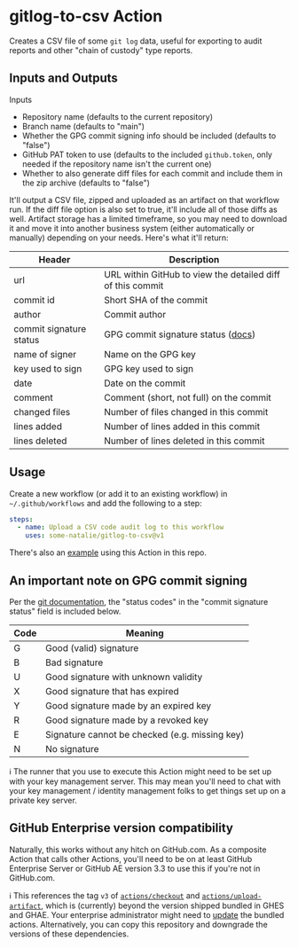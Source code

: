 # gitlog-to-csv Action

Creates a CSV file of some `git log` data, useful for exporting to audit reports and other "chain of custody" type reports.

## Inputs and Outputs

Inputs

- Repository name (defaults to the current repository)
- Branch name (defaults to "main")
- Whether the GPG commit signing info should be included (defaults to "false")
- GitHub PAT token to use (defaults to the included `github.token`, only needed if the repository name isn't the current one)
- Whether to also generate diff files for each commit and include them in the zip archive (defaults to "false")

It'll output a CSV file, zipped and uploaded as an artifact on that workflow run.  If the diff file option is also set to true, it'll include all of those diffs as well.  Artifact storage has a limited timeframe, so you may need to download it and move it into another business system (either automatically or manually) depending on your needs.  Here's what it'll return:

| Header | Description |
| --- | --- |
| url | URL within GitHub to view the detailed diff of this commit |
| commit id | Short SHA of the commit |
| author | Commit author |
| commit signature status | GPG commit signature status ([docs](https://git-scm.com/book/en/v2/Git-Tools-Signing-Your-Work)) |
| name of signer | Name on the GPG key |
| key used to sign | GPG key used to sign |
| date | Date on the commit |
| comment | Comment (short, not full) on the commit |
| changed files | Number of files changed in this commit |
| lines added | Number of lines added in this commit |
| lines deleted | Number of lines deleted in this commit |

## Usage

Create a new workflow (or add it to an existing workflow) in `~/.github/workflows` and add the following to a step:

```yml
steps:
  - name: Upload a CSV code audit log to this workflow
    uses: some-natalie/gitlog-to-csv@v1
```

There's also an [example](.github/workflows/release.yml) using this Action in this repo.

## An important note on GPG commit signing

Per the [git documentation](https://git-scm.com/docs/git-log#_pretty_formats), the "status codes" in the "commit signature status" field is included below.

| Code | Meaning |
| --- | --- |
| G | Good (valid) signature |
| B | Bad signature |
| U | Good signature with unknown validity |
| X | Good signature that has expired |
| Y | Good signature made by an expired key |
| R | Good signature made by a revoked key |
| E | Signature cannot be checked (e.g. missing key) |
| N | No signature |

:information_source:  The runner that you use to execute this Action might need to be set up with your key management server.  This may mean you'll need to chat with your key management / identity management folks to get things set up on a private key server.

## GitHub Enterprise version compatibility

Naturally, this works without any hitch on GitHub.com.  As a composite Action that calls other Actions, you'll need to be on at least GitHub Enterprise Server or GitHub AE version 3.3 to use this if you're not in GitHub.com.

:information_source:  This references the tag `v3` of [`actions/checkout`](https://github.com/actions/checkout) and [`actions/upload-artifact`](https://github.com/actions/upload-artifact), which is (currently) beyond the version shipped bundled in GHES and GHAE.  Your enterprise administrator might need to [update](https://docs.github.com/en/enterprise-server@3.4/admin/github-actions/managing-access-to-actions-from-githubcom/using-the-latest-version-of-the-official-bundled-actions) the bundled actions.  Alternatively, you can copy this repository and downgrade the versions of these dependencies.
